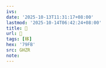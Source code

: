 ```yaml
---
ivs:
date: '2025-10-13T11:31:17+08:00'
lastmod: '2025-10-14T06:42:24+08:00'
title: 󰨸
url: 󰨸
tags: [移]
hex: '79FB'
src: GHZR
note:
---
```

